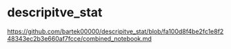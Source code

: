 # descripitve_stat
https://github.com/bartek00000/descripitve_stat/blob/fa100d8f4be2fc1e8f248343ec2b3e660af7fcce/combined_notebook.md
